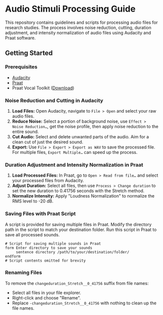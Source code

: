 # Audio Stimuli Processing Guide

This repository contains guidelines and scripts for processing audio files for research studies. The process involves noise reduction, cutting, duration adjustment, and intensity normalization of audio files using Audacity and Praat software.

## Getting Started

### Prerequisites
- [Audacity](https://www.audacityteam.org/download/)
- [Praat](http://www.fon.hum.uva.nl/praat/)
- Praat Vocal Toolkit ([Download](http://www.praatvocaltoolkit.com/))

### Noise Reduction and Cutting in Audacity

1. **Load Files:** Open Audacity, navigate to `File > Open` and select your raw audio files.
2. **Reduce Noise:** Select a portion of background noise, use `Effect > Noise Reduction…`, get the noise profile, then apply noise reduction to the entire sound.
3. **Cut Audio:** Select and delete unwanted parts of the audio. Aim for a clean cut of just the desired sound.
4. **Export:** Use `File > Export > Export as WAV` to save the processed file. For multiple files, `Export Multiple…` can speed up the process.

### Duration Adjustment and Intensity Normalization in Praat

1. **Load Processed Files:** In Praat, go to `Open > Read from file…` and select your processed files from Audacity.
2. **Adjust Duration:** Select all files, then use `Process > Change duration` to set the new duration to 0.41756 seconds with the Stretch method.
3. **Normalize Intensity:** Apply "Loudness Normalization" to normalize the RMS level to -20 dB.

### Saving Files with Praat Script

A script is provided for saving multiple files in Praat. Modify the directory path in the script to match your destination folder. Run this script in Praat to save all processed sounds.

```praat
# Script for saving multiple sounds in Praat
form Enter directory to save your sounds
     sentence directory /path/to/your/destination/folder/
endform
# Script contents omitted for brevity
```

### Renaming Files

To remove the `changeduration_Stretch__0_41756` suffix from file names:
- Select all files in your file explorer.
- Right-click and choose "Rename".
- Replace `-changeduration_Stretch__0_41756` with nothing to clean up the file names.


